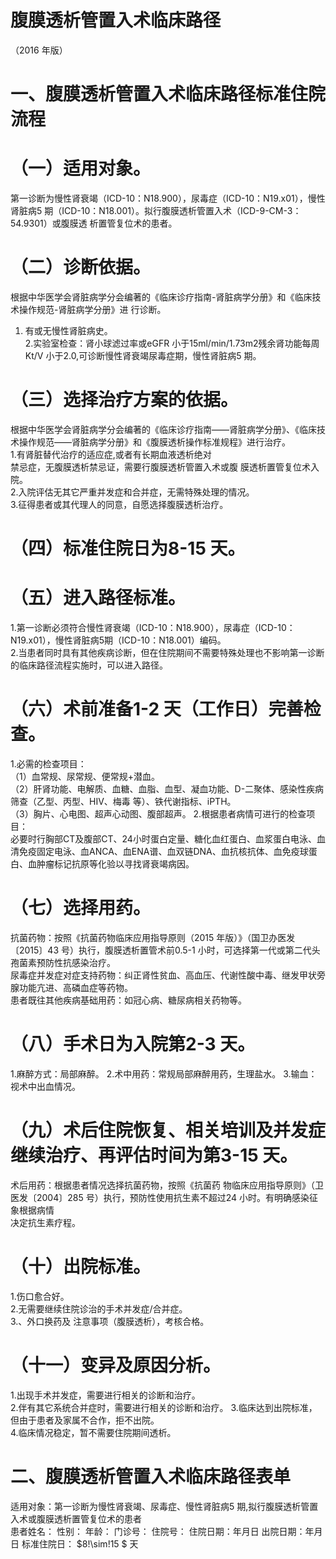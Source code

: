 # 腹膜透析管置入术临床路径  
（2016 年版）  
# 一、腹膜透析管置入术临床路径标准住院流程  
# （一）适用对象。  
第一诊断为慢性肾衰竭（ICD-10：N18.900），尿毒症（ICD-10：N19.x01），慢性肾脏病5 期（ICD-10：N18.001）。拟行腹膜透析管置入术（ICD-9-CM-3：54.9301）或腹膜透 析置管复位术的患者。  
# （二）诊断依据。  
根据中华医学会肾脏病学分会编著的《临床诊疗指南-肾脏病学分册》和《临床技术操作规范-肾脏病学分册》进 行诊断。  
1. 有或无慢性肾脏病史。  
2.实验室检查：肾小球滤过率或eGFR 小于15ml/min/1.73m2残余肾功能每周Kt/V 小于2.0,可诊断慢性肾衰竭尿毒症期，慢性肾脏病5 期。  
# （三）选择治疗方案的依据。  
根据中华医学会肾脏病学分会编著的《临床诊疗指南——肾脏病学分册》、《临床技术操作规范——肾脏病学分册》和《腹膜透析操作标准规程》进行治疗。  
1.有肾脏替代治疗的适应症,或者有长期血液透析绝对  
禁忌症，无腹膜透析禁忌证，需要行腹膜透析管置入术或腹 膜透析置管复位术入院。  
2.入院评估无其它严重并发症和合并症，无需特殊处理的情况。  
3.征得患者或其代理人的同意，自愿选择腹膜透析治疗。  
# （四）标准住院日为8-15 天。  
# （五）进入路径标准。  
1.第一诊断必须符合慢性肾衰竭（ICD-10：N18.900），尿毒症（ICD-10：N19.x01），慢性肾脏病5期（ICD-10：N18.001）编码。  
2.当患者同时具有其他疾病诊断，但在住院期间不需要特殊处理也不影响第一诊断的临床路径流程实施时，可以进入路径。  
# （六）术前准备1-2 天（工作日）完善检查。  
1.必需的检查项目：  
（1）血常规、尿常规、便常规+潜血。  
（2）肝肾功能、电解质、血糖、血脂、血型、凝血功能、D-二聚体、感染性疾病筛查（乙型、丙型、HIV、梅毒 等）、铁代谢指标、iPTH。  
（3）胸片、心电图、超声心动图、腹部超声。 2.根据患者病情可进行的检查项目：  
必要时行胸部CT及腹部CT、24小时蛋白定量、糖化血红蛋白、血浆蛋白电泳、血清免疫固定电泳、血ANCA、血ENA谱、血双链DNA、血抗核抗体、血免疫球蛋白、血肿瘤标记抗原等化验以寻找肾衰竭病因。  
# （七）选择用药。  
抗菌药物：按照《抗菌药物临床应用指导原则（2015 年版）》（国卫办医发〔2015〕43 号）执行，腹膜透析置管术前0.5-1 小时，可选择第一代或第二代头孢菌素预防性抗感染治疗。  
尿毒症并发症对症支持药物：纠正肾性贫血、高血压、代谢性酸中毒、继发甲状旁腺功能亢进、高磷血症等药物。  
患者既往其他疾病基础用药：如冠心病、糖尿病相关药物等。  
# （八）手术日为入院第2-3 天。  
1.麻醉方式：局部麻醉。 2.术中用药：常规局部麻醉用药，生理盐水。 3.输血：视术中出血情况。  
# （九）术后住院恢复、相关培训及并发症继续治疗、再评估时间为第3-15 天。  
术后用药：根据患者情况选择抗菌药物，按照《抗菌药 物临床应用指导原则》（卫医发〔2004〕285 号）执行，预防性使用抗生素不超过24 小时。有明确感染征象根据病情  
决定抗生素疗程。  
# （十）出院标准。  
1.伤口愈合好。  
2.无需要继续住院诊治的手术并发症/合并症。  
3.、外口换药及 注意事项（腹膜透析），考核合格。  
# （十一）变异及原因分析。  
1.出现手术并发症，需要进行相关的诊断和治疗。  
2.伴有其它系统合并症时，需要进行相关的诊断和治疗。 3.临床达到出院标准，但由于患者及家属不合作，拒不出院。  
4.临床情况稳定，暂不需要住院期间透析。  
# 二、腹膜透析管置入术临床路径表单  
适用对象：第一诊断为慢性肾衰竭、尿毒症、慢性肾脏病5 期,拟行腹膜透析管置入术或腹膜透析置管复位术的患者  
患者姓名： 性别： 年龄：  门诊号：  住院号： 住院日期：年月日  出院日期：年月日  标准住院日： $8\!\sim\!15 $ 天  
